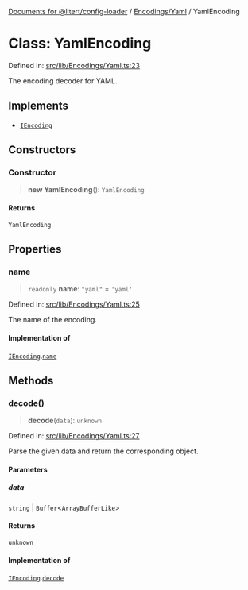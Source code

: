 [Documents for @litert/config-loader](../../../index.md) / [Encodings/Yaml](../index.md) / YamlEncoding

# Class: YamlEncoding

Defined in: [src/lib/Encodings/Yaml.ts:23](https://github.com/litert/config-loader.js/blob/master/src/lib/Encodings/Yaml.ts#L23)

The encoding decoder for YAML.

## Implements

- [`IEncoding`](../../../Declaration/interfaces/IEncoding.md)

## Constructors

### Constructor

> **new YamlEncoding**(): `YamlEncoding`

#### Returns

`YamlEncoding`

## Properties

### name

> `readonly` **name**: `"yaml"` = `'yaml'`

Defined in: [src/lib/Encodings/Yaml.ts:25](https://github.com/litert/config-loader.js/blob/master/src/lib/Encodings/Yaml.ts#L25)

The name of the encoding.

#### Implementation of

[`IEncoding`](../../../Declaration/interfaces/IEncoding.md).[`name`](../../../Declaration/interfaces/IEncoding.md#name)

## Methods

### decode()

> **decode**(`data`): `unknown`

Defined in: [src/lib/Encodings/Yaml.ts:27](https://github.com/litert/config-loader.js/blob/master/src/lib/Encodings/Yaml.ts#L27)

Parse the given data and return the corresponding object.

#### Parameters

##### data

`string` | `Buffer`\<`ArrayBufferLike`\>

#### Returns

`unknown`

#### Implementation of

[`IEncoding`](../../../Declaration/interfaces/IEncoding.md).[`decode`](../../../Declaration/interfaces/IEncoding.md#decode)
